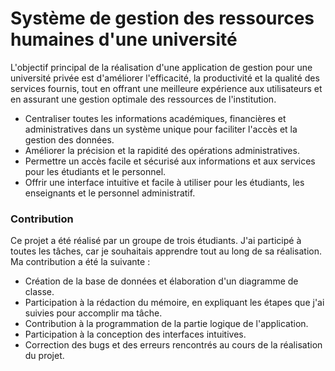 
# Système de gestion des ressources humaines d'une université
L'objectif principal de la réalisation d'une application de gestion pour une université privée est d'améliorer l'efficacité, la productivité et la qualité des services fournis, tout en offrant une meilleure expérience aux utilisateurs et en assurant une gestion optimale des ressources de l'institution.

+ Centraliser toutes les informations académiques, financières et administratives dans un système unique pour faciliter l'accès et la gestion des données.
+ Améliorer la précision et la rapidité des opérations administratives.
+ Permettre un accès facile et sécurisé aux informations et aux services pour les étudiants et le personnel.
+ Offrir une interface intuitive et facile à utiliser pour les étudiants, les enseignants et le personnel administratif.

### Contribution
Ce projet a été réalisé par un groupe de trois étudiants. J'ai participé à toutes les tâches, car je souhaitais apprendre tout au long de sa réalisation. Ma contribution a été la suivante : 
+ Création de la base de données et élaboration d'un diagramme de classe.
+ Participation à la rédaction du mémoire, en expliquant les étapes que j'ai suivies pour accomplir ma tâche.
+ Contribution à la programmation de la partie logique de l'application.
+ Participation à la conception des interfaces intuitives.
+ Correction des bugs et des erreurs rencontrés au cours de la réalisation du projet.



